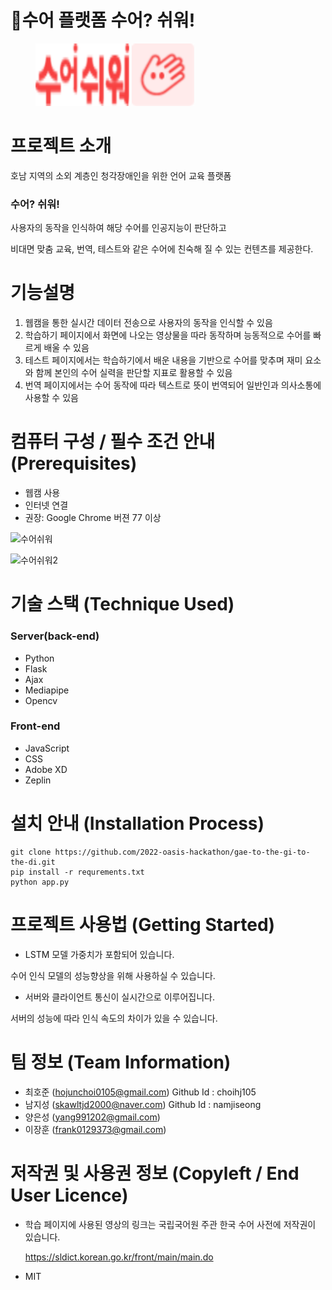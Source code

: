 # 🤞수어 플랫폼 수어? 쉬워!

<figure>     
    <img src="./static/images/n_1_bo.png" height="100px"width="150px"
                  style="display:inline">
    <img src="./static/images/n_2_bm.png" height="100px"width="100px"> 
</figure>



# 프로젝트 소개

호남 지역의 소외 계층인 청각장애인을 위한 언어 교육 플랫폼

### 수어? 쉬워!

사용자의 동작을 인식하여 해당 수어를 인공지능이 판단하고

비대면 맞춤 교육, 번역, 테스트와 같은 수어에 친숙해 질 수 있는 컨텐츠를 제공한다.





# 기능설명

1. 웹캠을 통한 실시간 데이터 전송으로 사용자의 동작을 인식할 수 있음
2. 학습하기 페이지에서 화면에 나오는 영상물을 따라 동작하며 능동적으로 수어를 빠르게 배울 수 있음
3. 테스트 페이지에서는 학습하기에서 배운 내용을 기반으로 수어를 맞추며 재미 요소와 함께 본인의 수어 실력을 판단할 지표로 활용할 수 있음
4. 번역 페이지에서는 수어 동작에 따라 텍스트로 뜻이 번역되어 일반인과 의사소통에 사용할 수 있음





# 컴퓨터 구성 / 필수 조건 안내 (Prerequisites)

* 웹캠 사용
* 인터넷 연결
* 권장: Google Chrome 버젼 77 이상


![수어쉬워](https://user-images.githubusercontent.com/71615908/179908478-dec85910-d6bc-4b1e-b2f5-f7367c672035.gif)

![수어쉬워2](https://user-images.githubusercontent.com/71615908/179909858-907742f8-3a08-4f9a-881f-5053316100ab.gif)


# 기술 스택 (Technique Used)

### Server(back-end)

* Python
* Flask
* Ajax
* Mediapipe
* Opencv

### Front-end

* JavaScript
* CSS
* Adobe XD
* Zeplin





# 설치 안내 (Installation Process)

```
git clone https://github.com/2022-oasis-hackathon/gae-to-the-gi-to-the-di.git
pip install -r requrements.txt
python app.py
```





# 프로젝트 사용법 (Getting Started)

* LSTM 모델 가중치가 포함되어 있습니다.

수어 인식 모델의 성능향상을 위해 사용하실 수 있습니다.

* 서버와 클라이언트 통신이 실시간으로 이루어집니다.

서버의 성능에 따라 인식 속도의 차이가 있을 수 있습니다.





# 팀 정보 (Team Information)

* 최호준 (hojunchoi0105@gmail.com) Github Id : choihj105
* 남지성 (skawltjd2000@naver.com) Github Id : namjiseong
* 양은성 (yang991202@gmail.com)
* 이장훈 (frank0129373@gmail.com)





# 저작권 및 사용권 정보 (Copyleft / End User Licence)

* 학습 페이지에 사용된 영상의 링크는 국립국어원 주관 한국 수어 사전에 저작권이 있습니다.

  https://sldict.korean.go.kr/front/main/main.do

  

* MIT

  
